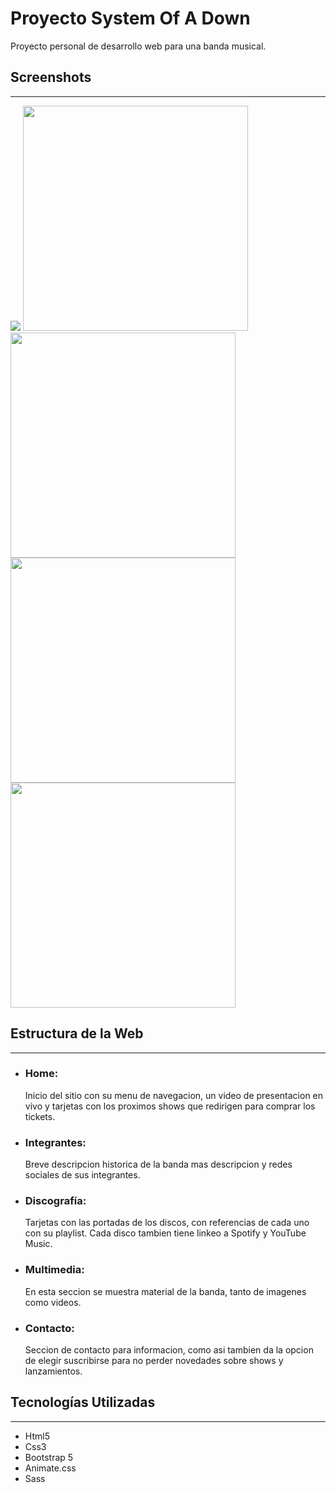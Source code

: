 <h1>Proyecto System Of A Down</h1>
<p>
    Proyecto personal de desarrollo web para una banda musical.
</p>

<h2>Screenshots</h2>
<hr>
<span><img src="https://proyecto-soad.000webhostapp.com/img/screen1366.jpg"></span>
<span><img src="https://proyecto-soad.000webhostapp.com/img/screen1.png" heigth="730" width="360"></span>
<span><img src="https://proyecto-soad.000webhostapp.com/img/screen6.png" heigth="730" width="360"></span>
<span><img src="https://proyecto-soad.000webhostapp.com/img/screen3.png" heigth="730" width="360"></span>
<span><img src="https://proyecto-soad.000webhostapp.com/img/screen4.png" heigth="730" width="360"></span>

<h2>Estructura de la Web</h2>
<hr>
<ul>
    <li>
        <h3>Home:</h3> <span>Inicio del sitio con su menu de navegacion, un video de presentacion en vivo y tarjetas con los proximos shows que redirigen para comprar los tickets.</span>
    </li>
    <li>
        <h3>Integrantes:</h3> <span>Breve descripcion historica de la banda mas descripcion y redes sociales de sus integrantes.</span>
    </li>
    <li>
        <h3>Discografía:</h3> <span>Tarjetas con las portadas de los discos, con referencias de cada uno con su playlist. Cada disco tambien tiene linkeo a Spotify y YouTube Music.</span>
    </li>
    <li>
        <h3>Multimedia:</h3> <span>En esta seccion se muestra material de la banda, tanto de imagenes como videos.</span>
    </li>
    <li>
        <h3>Contacto:</h3> <span>Seccion de contacto para informacion, como asi tambien da la opcion de elegir suscribirse para no perder novedades sobre shows y lanzamientos.</span>
    </li>
</ul>

<h2>Tecnologías Utilizadas</h2>
<hr>
<ul>
    <li>Html5</li>
    <li>Css3</li>
    <li>Bootstrap 5</li>
    <li>Animate.css</li>
    <li>Sass</li>
</ul>